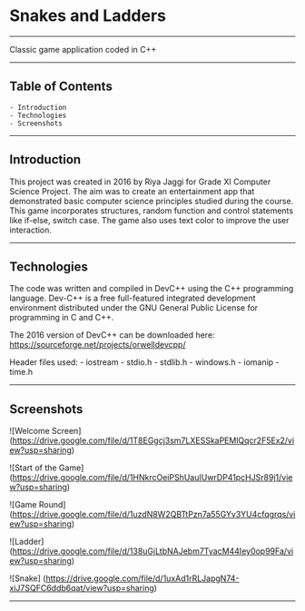 # Snakes and Ladders
---

Classic game application coded in C++

---

## Table of Contents

    - Introduction
    - Technologies
    - Screenshots
    
---

## Introduction

This project was created in 2016 by Riya Jaggi for Grade XI Computer Science Project. The aim was to create an entertainment app that demonstrated basic computer science principles studied during the course. This game incorporates structures, random function and control statements like if-else, switch case. The game also uses text color to improve the user interaction. 

---

## Technologies

The code was written and compiled in DevC++ using the C++ programming language. Dev-C++ is a free full-featured integrated development environment distributed under the GNU General Public License for programming in C and C++. 

The 2016 version of DevC++ can be downloaded here: <https://sourceforge.net/projects/orwelldevcpp/>

Header files used:
    - iostream
    - stdio.h
    - stdlib.h
    - windows.h
    - iomanip
    - time.h

---

## Screenshots

![Welcome Screen]  (https://drive.google.com/file/d/1T8EGgcj3sm7LXESSkaPEMlQqcr2F5Ex2/view?usp=sharing)

![Start of the Game] (https://drive.google.com/file/d/1HNkrcOeiPShUauIUwrDP41pcHJSr89j1/view?usp=sharing)

![Game Round] (https://drive.google.com/file/d/1uzdN8W2QBTtPzn7a55GYv3YU4cfqgrqs/view?usp=sharing)

![Ladder] (https://drive.google.com/file/d/138uGjLtbNAJebm7TyacM44Iey0op99Fa/view?usp=sharing)

![Snake] (https://drive.google.com/file/d/1uxAd1rRLJapgN74-xiJ7SQFC6ddb6qat/view?usp=sharing)

---

